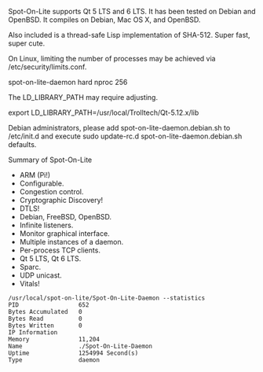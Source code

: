 Spot-On-Lite supports Qt 5 LTS and 6 LTS. It has been tested on
Debian and OpenBSD. It compiles on Debian, Mac OS X, and OpenBSD.

Also included is a thread-safe Lisp implementation of SHA-512.
Super fast, super cute.

On Linux, limiting the number of processes may be achieved
via /etc/security/limits.conf.

spot-on-lite-daemon		hard	nproc		256

The LD_LIBRARY_PATH may require adjusting.

export LD_LIBRARY_PATH=/usr/local/Trolltech/Qt-5.12.x/lib

Debian administrators, please add spot-on-lite-daemon.debian.sh to
/etc/init.d and execute sudo update-rc.d spot-on-lite-daemon.debian.sh defaults.

Summary of Spot-On-Lite
<ul>
<li>ARM (Pi!)</li>
<li>Configurable.</li>
<li>Congestion control.</li>
<li>Cryptographic Discovery!</li>
<li>DTLS!</li>
<li>Debian, FreeBSD, OpenBSD.</li>
<li>Infinite listeners.</li>
<li>Monitor graphical interface.</li>
<li>Multiple instances of a daemon.</li>
<li>Per-process TCP clients.</li>
<li>Qt 5 LTS, Qt 6 LTS.</li>
<li>Sparc.</li>
<li>UDP unicast.</li>
<li>Vitals!</li>
</ul>

```
/usr/local/spot-on-lite/Spot-On-Lite-Daemon --statistics
PID                 652
Bytes Accumulated   0
Bytes Read          0
Bytes Written       0
IP Information      
Memory              11,204
Name                ./Spot-On-Lite-Daemon
Uptime              1254994 Second(s)
Type                daemon
```
